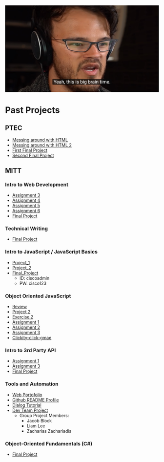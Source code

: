 ![Its Big Brain Time](assets/bigbraintime.jpg "Its Big Brain Time")

# Past Projects

## PTEC
- [Messing around with HTML](https://liam-lee-66.github.io/html-components/)
- [Messing around with HTML 2](https://liam-lee-66.github.io/Website-making/)
- [First Final Project](https://liam-lee-66.github.io/CyberLife-Website-After-edit-Mark-booster-/index.html)
- [Second Final Project](https://liam-lee-66.github.io/MemoryExpress-Website/)

## MITT 
### Intro to Web Development
- [Assignment 3](https://liam-lee-66.github.io/itwd/Lee_Liam_Assignment_3/index.html)
- [Assignment 4](https://liam-lee-66.github.io/itwd/Lee_Liam_Assignment_4/index.html)
- [Assignment 5](https://liam-lee-66.github.io/itwd/Lee_Liam_Assignment_5/index.html)
- [Assignment 6](https://liam-lee-66.github.io/itwd/Lee_Liam_Assignment_6/index.html)
- [Final Project](https://liam-lee-66.github.io/itwd/Final_Project/index.html)

### Technical Writing 
- [Final Project](https://github.com/Liam-Lee-66/SD160-Techinical-Writing-Skills---Final-Project-Portofolio)

### Intro to JavaScript / JavaScript Basics
- [Project_1](https://liam-lee-66.github.io/jsb/Project-1/index.html)
- [Project_2](https://liam-lee-66.github.io/jsb/Project-2/index.html)
- [Final_Project](https://liam-lee-66.github.io/jsb/Final-project/index.html)
    - ID: ciscoadmin
    - PW: cisco123

### Object Oriented JavaScript
- [Review](https://liam-lee-66.github.io/oojs/Liam_Lee_oojs_review/index.html)
- [Project 2](https://liam-lee-66.github.io/oojs/Liam_Lee_oojs_project_2/index.html)
- [Exercise 2](https://liam-lee-66.github.io/oojs/Liam_Lee_oojs_exercise_2/index.html)
- [Assignment 1](https://liam-lee-66.github.io/oojs/Liam_Lee_oojs_assignment_1/index.html)
- [Assignment 2](https://liam-lee-66.github.io/oojs/Liam_Lee_oojs_assignment_2/index.html)
- [Assignment 3](https://liam-lee-66.github.io/oojs/Liam_Lee_oojs_assignment_3/index.html)
- [Clickity-click-gmae](https://liam-lee-66.github.io/Clickity-click-gmae/)

### Intro to 3rd Party API
- [Assignment 1](https://liam-lee-66.github.io/itpa/Liam_Lee_itpa_assignment_1/index.html)
- [Assignment 3](https://liam-lee-66.github.io/itpa/Liam_Lee_itpa_assignment_3/index.html)
- [Final Project](https://liam-lee-66.github.io/itpa/Final_Project/index.html)

### Tools and Automation
- [Web Portofolio](https://liam-lee-66.github.io/WebDevPortofolio/index.html)
- [Github README Profile](https://github.com/Liam-Lee-66/Liam-Lee-66)
- [Dialog Tutorial](https://github.com/Liam-Lee-66/dialogTutorial)
- [Dev Team Project](https://zack-z23.github.io/Dev-Team/)
    - Group Project Members:
        - Jacob Block
        - Liam Lee
        - Zacharias Zachariadis

### Object-Oriented Fundamentals (C#)
- [Final Project]()